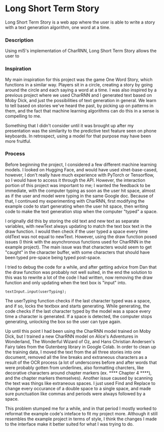 # Long Short Term Story

Long Short Term Story is a web app where the user is able to write a story with a text generation algorithm, one word at a time.

### Description
Using ml5's implementation of CharRNN, Long Short Term Story allows the user to 

### Inspiration
My main inspiration for this project was the game One Word Story, which functions in a similar way. Players sit in a circle, creating a story by going around the circle and each saying a word at a time. I was also inspired by a previous project where we used CharRNN and I generated text based on Moby Dick, and just the possibilities of text generation in general. We learn to tell based on stories we've heard the past, by picking up on patterns in them, and the fact that machine learning algorithms can do this in a sense is compelling to me.

Something that I didn't consider until it was brought up after my presentation was the similarity to the predictive text feature seen on phone keyboards. In retrospect, using a model for that purpose may have been more fruitful.

### Process
Before beginning the project, I considered a few different machine learning models. I looked on Hugging Face, and would have used xlnet-base-cased, however, I don't really have much experience with PyTorch or Tensorflow, so I would have to access it through the API. However, the interaction portion of this project was important to me; I wanted the feedback to be immediate, with the computer typing as soon as the user hit space, almost as if the user and model were typing in the same Google doc. Because of that, I continued my experimenting with CharRNN, first modifying the example code to start generating when the user hit space, then writing code to make the text generation stop when the computer "typed" a space.

I originally did this by storing the old text and new text as separate variables, with newText always updating to match the text box text in the draw function. I would then check if the user typed a space every time oldText was not equal to newText. However, using the draw function posed issues (I think with the asynchronous functions used for CharRNN in the example project). The main issue was that characters would seem to get "caught" in the character buffer, with some characters that should have been typed pre-space being typed post-space.

I tried to debug the code for a while, and after getting advice from Dan that the draw function was probably not well suited, in the end the solution to this was to rewrite a lot of the code I had written, now removing the draw function and only updating when the text box is "input" into.
```
textInput.input(userTyping);
```

The userTyping function checks if the last character typed was a space, and if so, locks the textbox and starts generating. While generating, the code checks if the last character typed by the model was a space every time a character is generated. If a space is detected, the computer stops generating, unlocking the box so the user can type again.

Up until this point I had been using the CharRNN model trained on Moby Dick, but I trained a new CharRNN model on Alice's Adventures in Wonderland, The Wonderful Wizard of Oz, and Hans Christian Andersen's Fairy tales from the Gutenberg library in Google Colab. In order to clean up the training data, I moved the text from the all three stories into one document, removed all the line breaks and extraneous characters as a result of the OCR process (a lot of underscores before and after words that were probably gotten from underlines, also formatting charcters, like decorative characters around chapter markers (ex. **** Chapter 4 ****), and the chapter markers themselves). Another issue caused by scanning the text was things like extraneous spaces. I just used Find and Replace to change every occurance of a double space to a single space, and made sure punctuation like commas and periods were always followed by a space.

This problem stumped me for a while, and in that period I mostly worked to reformat the example code's inteface to fit my project more. Although it still resembles the example project in terms of style, I think the changes I made to the interface make it better suited for what I was trying to do.

